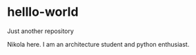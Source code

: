 # helllo-world
Just another repository

Nikola here. I am an architecture student and python enthusiast. 

